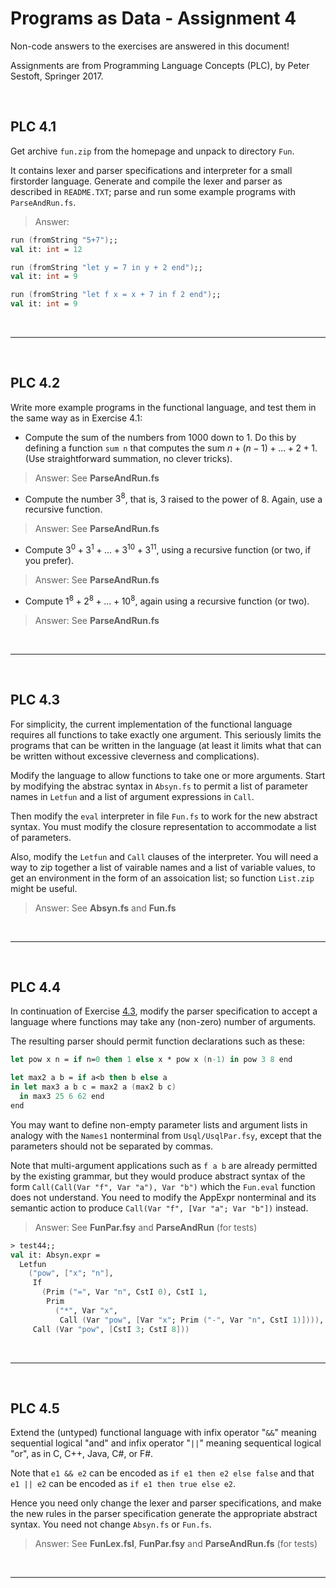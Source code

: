 # Programs as Data - Assignment 4

Non-code answers to the exercises are answered in this document!

Assignments are from Programming Language Concepts (PLC), by Peter Sestoft, Springer 2017.

</br>

## PLC 4.1

Get archive `fun.zip` from the homepage and unpack to directory `Fun`.

It contains lexer and parser specifications and interpreter for a small firstorder language. Generate and compile the lexer and parser as described in `README.TXT`; parse and run some example programs with `ParseAndRun.fs`.

> Answer:

```fsharp
run (fromString "5+7");; 
val it: int = 12

run (fromString "let y = 7 in y + 2 end");;
val it: int = 9

run (fromString "let f x = x + 7 in f 2 end");;
val it: int = 9
```

</br>

---

</br>

## PLC 4.2

Write more example programs in the functional language, and test them in the same way as in Exercise 4.1:

- Compute the sum of the numbers from 1000 down to 1. Do this by defining a function `sum n` that computes the sum $n+(n-1)+...+2+1$. (Use straightforward summation, no clever tricks).

> Answer: See **ParseAndRun.fs**

- Compute the number $3^8$, that is, 3 raised to the power of 8. Again, use a recursive function.

> Answer: See **ParseAndRun.fs**

- Compute $3^0+3^1+...+3^{10}+3^{11}$, using a recursive function (or two, if you prefer).

> Answer: See **ParseAndRun.fs**

- Compute $1^8+2^8+...+10^8$, again using a recursive function (or two).

> Answer: See **ParseAndRun.fs**

</br>

---

</br>

## PLC 4.3

For simplicity, the current implementation of the functional language requires all functions to take exactly one argument. This seriously limits the programs that can be written in the language (at least it limits what that can be written without excessive cleverness and complications).

Modify the language to allow functions to take one or more arguments. Start by modifying the abstrac syntax in `Absyn.fs` to permit a list of parameter names in `Letfun` and a list of argument expressions in `Call`.

Then modify the `eval` interpreter in file `Fun.fs` to work for the new abstract syntax. You must modify the closure representation to accommodate a list of parameters.

Also, modify the `Letfun` and `Call` clauses of the interpreter. You will need  a way to zip together a list of vairable names and a list of variable values, to get an environment in the form of an assoication list; so function `List.zip` might be useful.

> Answer: See **Absyn.fs** and **Fun.fs**

</br>

---

</br>

## PLC 4.4

In continuation of Exercise [4.3](#plc-43), modify the parser specification to accept a language where functions may take any (non-zero) number of arguments.

The resulting parser should permit function declarations such as these:

```fsharp
let pow x n = if n=0 then 1 else x * pow x (n-1) in pow 3 8 end

let max2 a b = if a<b then b else a 
in let max3 a b c = max2 a (max2 b c) 
  in max3 25 6 62 end 
end
```

You may want to define non-empty parameter lists and argument lists in analogy with the `Names1` nonterminal from `Usql/UsqlPar.fsy`, except that the parameters should not be separated by commas.

Note that multi-argument applications such as `f a b` are already permitted by the existing grammar, but they would produce abstract syntax of the form `Call(Call(Var "f", Var "a"), Var "b")` which the `Fun.eval` function does not understand. You need to modify the AppExpr nonterminal and its semantic action to produce `Call(Var "f", [Var "a"; Var "b"])` instead.

> Answer: See **FunPar.fsy** and **ParseAndRun** (for tests)

```fsharp
> test44;;  
val it: Absyn.expr =
  Letfun
    ("pow", ["x"; "n"],
     If
       (Prim ("=", Var "n", CstI 0), CstI 1,
        Prim
          ("*", Var "x",
           Call (Var "pow", [Var "x"; Prim ("-", Var "n", CstI 1)]))),
     Call (Var "pow", [CstI 3; CstI 8]))
```

</br>

---

</br>

## PLC 4.5

Extend the (untyped) functional language with infix operator "`&&`" meaning sequential logical "and" and infix operator "`||`" meaning sequentical logical "or", as in C, C++, Java, C#, or F#.

Note that `e1 && e2` can be encoded as `if e1 then e2 else false` and that `e1 || e2` can be encoded as `if e1 then true else e2`.

 Hence you need only change the lexer and parser specifications, and make the new rules in the parser specification generate the appropriate abstract syntax. You need not change `Absyn.fs` or `Fun.fs`.

> Answer: See **FunLex.fsl**, **FunPar.fsy** and **ParseAndRun.fs** (for tests)

</br>

---
